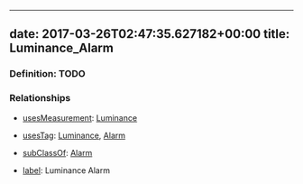 
---
date: 2017-03-26T02:47:35.627182+00:00
title: Luminance_Alarm
---
### Definition: TODO

### Relationships

* [usesMeasurement](https://brickschema.org/schema/1.0/BrickFrame#usesMeasurement): [Luminance](https://brickschema.org/schema/1.0/Brick#Luminance)

* [usesTag](https://brickschema.org/schema/1.0/BrickFrame#usesTag): [Luminance](https://brickschema.org/schema/1.0/BrickTag#Luminance), [Alarm](https://brickschema.org/schema/1.0/BrickTag#Alarm)

* [subClassOf](http://www.w3.org/2000/01/rdf-schema#subClassOf): [Alarm](https://brickschema.org/schema/1.0/Brick#Alarm)

* [label](http://www.w3.org/2000/01/rdf-schema#label): Luminance Alarm
